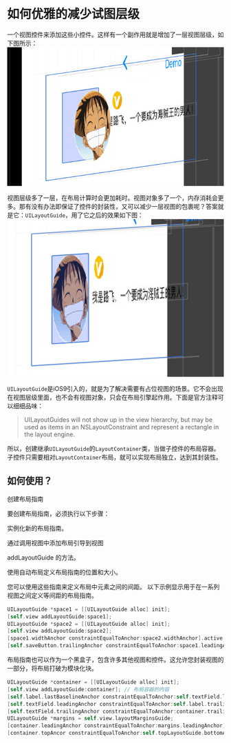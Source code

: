 # 如何优雅的减少试图层级

一个视图控件来添加这些小控件。这样有一个副作用就是增加了一层视图层级，如下图所示：![p1](./p1.png)

视图层级多了一层，在布局计算时会更加耗时。视图对象多了一个，内存消耗会更多。那有没有办法即保证了控件的封装性，又可以减少一层视图的包裹呢？答案就是它：`UILayoutGuide`，用了它之后的效果如下图：![p2](./p2.png)

`UILayoutGuide`是iOS9引入的，就是为了解决需要有占位视图的场景。它不会出现在视图层级里面，也不会有视图对象，只会在布局引擎起作用。下面是官方注释可以细细品味：

> UILayoutGuides will not show up in the view hierarchy, but may be used as items in an NSLayoutConstraint and represent a rectangle in the layout engine.

所以，创建继承`UILayoutGuide`的`LayoutContainer`类，当做子控件的布局容器。子控件只需要相对`LayoutContainer`布局，就可以实现布局独立，达到其封装性。

## 如何使用？

创建布局指南

要创建布局指南，必须执行以下步骤：

实例化新的布局指南。

通过调用视图中添加布局引导到视图

addLayoutGuide 的方法。

使用自动布局定义布局指南的位置和大小。

您可以使用这些指南来定义布局中元素之间的间距。
以下示例显示用于在一系列视图之间定义等间距的布局指南。

```objective-c
UILayoutGuide *space1 = [[UILayoutGuide alloc] init]; 
[self.view addLayoutGuide:space1]; 
UILayoutGuide *space2 = [[UILayoutGuide alloc] init]; 
[self.view addLayoutGuide:space2]; 
[space1.widthAnchor constraintEqualToAnchor:space2.widthAnchor].active = YES; 
[self.saveButton.trailingAnchor constraintEqualToAnchor:space1.leadingAnchor].active = YES; [self.cancelButton.leadingAnchor constraintEqualToAnchor:space1.trailingAnchor].active = YES; [self.cancelButton.trailingAnchor constraintEqualToAnchor:space2.leadingAnchor].active = YES; [self.clearButton.leadingAnchor constraintEqualToAnchor:space2.trailingAnchor].active = YES;
```

布局指南也可以作为一个黑盒子，包含许多其他视图和控件。这允许您封装视图的一部分，将布局打破为模块化块。

```objective-c
UILayoutGuide *container = [[UILayoutGuide alloc] init]; 
[self.view addLayoutGuide:container]; // 布局容器的内容 
[self.label.lastBaselineAnchor constraintEqualToAnchor:self.textField.lastBaselineAnchor].active = YES; [self.label.leadingAnchor constraintEqualToAnchor:container.leadingAnchor].active = YES; 
[self.textField.leadingAnchor constraintEqualToAnchor:self.label.trailingAnchor constant:8.0].active = YES;
[self.textField.trailingAnchor constraintEqualToAnchor:container.trailingAnchor].active = YES; [self.textField.topAnchor constraintEqualToAnchor:container.topAnchor].active = YES; [self.textField.bottomAnchor constraintEqualToAnchor:container.bottomAnchor].active = YES; // 设置外部约束。 
UILayoutGuide *margins = self.view.layoutMarginsGuide; 
[container.leadingAnchor constraintEqualToAnchor:margins.leadingAnchor].active = YES; [container.trailingAnchor constraintEqualToAnchor:margins.trailingAnchor].active = YES; 
[container.topAncor constraintEqualToAnchor:self.topLayoutGuide.bottomAnchor constant:20.0].active = YES;

```


